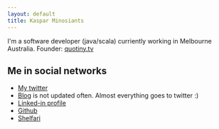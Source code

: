 ```yaml
---
layout: default
title: Kaspar Minosiants
---
```

I'm a software developer (java/scala) curriently working in Melbourne Australia.
Founder: [quotiny.tv](http://quotiny.tv "Quotiny")

Me in social networks 
----------------------
- [My twitter](http://www.twitter.com/minosiants "Twitter")
- [Blog](http://torino.minosiants.com/display/~kaspar/blog "Blog") is not updated often. Almost everything goes to twitter :) 
- [Linked-in profile](http://www.linkedin.com/in/kaspar "Linked-In Profile")
- [Github](https://github.com/minosiants "Github") 
- [Shelfari](http://www.shelfari.com/kaspar/shelf "Shelfari")



